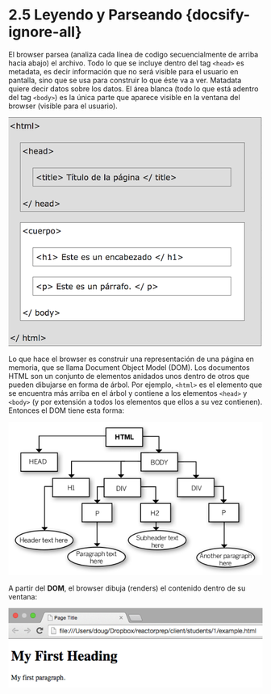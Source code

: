 # 2.5 Leyendo y Parseando {docsify-ignore-all}

El browser parsea (analiza cada línea de codigo secuencialmente de arriba hacia abajo) el archivo. Todo lo que se incluye dentro del tag ```<head>``` es metadata, es decir información que no será visible para el usuario en pantalla, sino que se usa para construir lo que éste va a ver. Matadata quiere decir datos sobre los datos. El área blanca (todo lo que está adentro del tag ```<body>```) es la única parte que aparece visible en la ventana del browser (visible para el usuario).

![alt](../../assets/img/dom.png)

Lo que hace el browser es construir una representación de una página en memoria, que se llama Document Object Model (DOM). Los documentos HTML son un conjunto de elementos anidados unos dentro de otros que pueden dibujarse en forma de árbol. Por ejemplo, ```<html>``` es el elemento que se encuentra más arriba en el árbol y contiene a los elementos ```<head>``` y ```<body>``` (y por extensión a todos los elementos que ellos a su vez contienen). Entonces el DOM tiene esta forma:

![alt](../../assets/img/dom-min.png)

A partir del **DOM**, el browser dibuja (renders) el contenido dentro de su ventana:

![alt](../../assets/img/browser-min.png)
